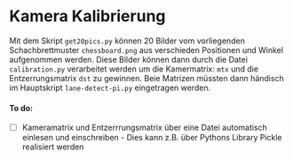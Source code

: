 # Kamera Kalibrierung

Mit dem Skript `get20pics.py` können 20 Bilder vom vorliegenden Schachbrettmuster `chessboard.png` aus verschieden Positionen und Winkel aufgenommen werden.
Diese Bilder können dann durch die Datei `calibration.py` verarbeitet werden um die Kamermatrix: `mtx` und die Entzerrungsmatrix `dst` zu gewinnen.
Beie Matrizen müssten dann händisch im Hauptskript `lane-detect-pi.py` eingetragen werden. 

#### To do:
- [ ] Kameramatrix und Entzerrrungsmatrix über eine Datei automatisch einlesen und einschreiben - Dies kann z.B. über Pythons Library Pickle realisiert werden
